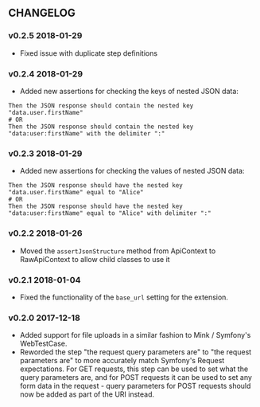 ## CHANGELOG

### v0.2.5 2018-01-29

- Fixed issue with duplicate step definitions

### v0.2.4 2018-01-29

- Added new assertions for checking the keys of nested JSON data:
```
Then the JSON response should contain the nested key "data.user.firstName"
# OR
Then the JSON response should contain the nested key "data:user:firstName" with the delimiter ":"
```

### v0.2.3 2018-01-29

- Added new assertions for checking the values of nested JSON data:
```
Then the JSON response should have the nested key "data.user.firstName" equal to "Alice"
# OR
Then the JSON response should have the nested key "data:user:firstName" equal to "Alice" with delimiter ":"
```

### v0.2.2 2018-01-26

- Moved the `assertJsonStructure` method from ApiContext to RawApiContext to allow child classes to use it

### v0.2.1 2018-01-04

- Fixed the functionality of the `base_url` setting for the extension.

### v0.2.0 2017-12-18

- Added support for file uploads in a similar fashion to Mink / Symfony's WebTestCase.
- Reworded the step "the request query parameters are" to "the request parameters are" to more accurately match Symfony's Request expectations. For GET requests, this step can
be used to set what the query parameters are, and for POST requests it can be used to set any form data in the request - query parameters for POST requests should now be added
as part of the URI instead.
